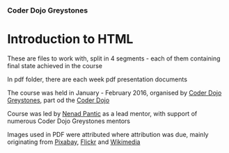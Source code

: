 ### Coder Dojo Greystones
# Introduction to HTML

These are files to work with, split in 4 segments -
each of them containing final state achieved in the course

In pdf folder, there are each week pdf presentation documents 

The course was held in January - February 2016, organised by [Coder Dojo Greystones](http://coderdojogreystones.com/),
part od the [Coder Dojo](https://coderdojo.com/)

Course was led by [Nenad Pantic](http://www.nenadpantic.com/) as a lead mentor, 
with support of numerous Coder Dojo Greystones mentors

Images used in PDF were attributed where attribution was due, mainly originating from [Pixabay](https://pixabay.com),
[Flickr](https://www.flickr.com/) and [Wikimedia](https://www.wikimedia.org/)
